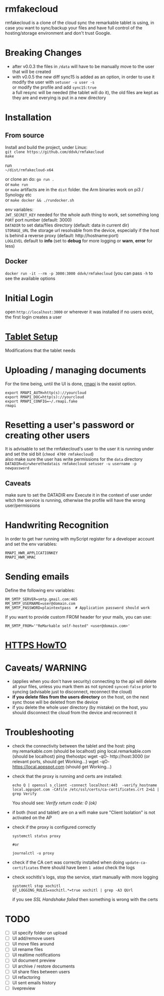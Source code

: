 # rmfakecloud


rmfakecloud is a clone of the cloud sync the remarkable tablet is using, in case you want to sync/backup your files and have full control of the hosting/storage environment and don't trust Google.

# Breaking Changes
- after v0.0.3 the files in `/data` will have to be manually move to the user that will be created
- with v0.0.5 the new diff sync15 is added as an option, in order to use it modify the user with `setuser -u user -s`  
  or modify the profile and add `sync15:true`  
  a full resync will be needed (the tablet will do it), the old files are kept as they are and everying is put in a new directory


# Installation

## From source

Install and build the project, under Linux:  
`git clone https://github.com/ddvk/rmfakecloud`  
`make`

run  
`~/dist/rmfakecloud-x64`


or clone an do: `go run .`  
or `make run`  
or `make` artifacts are in the `dist` folder. the Arm binaries work on pi3 / Synology etc  
or `make docker && ./rundocker.sh`  


env variables:  
`JWT_SECRET_KEY` needed for the whole auth thing to work, set something long
`PORT` port number (default: 3000)  
`DATADIR` to set data/files directory (default: data in current dir)  
`STORAGE_URL` the storage url resolvable from the device, especially if the host is behind a reverse proxy (default: http://hostname:port)  
`LOGLEVEL` default to **info** (set to **debug** for more logging or **warn**, **error** for less)

## Docker
`docker run -it --rm -p 3000:3000 ddvk/rmfakecloud` (you can pass `-h` to see the available options

# Initial Login
open `http://localhost:3000` or wherever it was installed
if no users exist, the first login creates a user

# [Tablet Setup](docs/tablet.md)
Modifications that the tablet needs

# Uploading / managing documents
For the time being, until the UI is done, [rmapi](https://github.com/juruen/rmapi) is the easist option.
```
export RMAPI_AUTH=http(s)://yourcloud
export RMAPI_DOC=http(s)://yourcloud
export RMAPI_CONFIG=~/.rmapi.fake
rmapi
```


# Resetting a user's password or creating other users
It is advisable to set the rmfakecloud's user to the user it is running under and set the sid bit (`chmod 4700 rmfakecloud`)  
also make sure the user has write permissions for the `data` directory
`DATADIR=dirwherethedatais rmfakecloud setuser -u username -p newpassword`

## Caveats
make sure to set the DATADIR env
Execute it in the context of user under witch the service is running, otherwise the profile will have the wrong user/permissions

# Handwriting Recognition
In order to get hwr running with myScript register for a developer account and set the env variables: 

`RMAPI_HWR_APPLICATIONKEY`  
`RMAPI_HWR_HMAC`

# Sending emails
Define the following env variables:

```
RM_SMTP_SERVER=smtp.gmail.com:465
RM_SMTP_USERNAME=user@domain.com
RM_SMTP_PASSWORD=plaintextpass  # Application password should work
```

If you want to provide custom FROM header for your mails, you can use:
```
RM_SMTP_FROM='"ReMarkable self-hosted" <user@domain.com>'
```

# [HTTPS HowTO](docs/https.md)

# Caveats/ WARNING
- (applies when you don't have security) connecting to the api will delete all your files, unless you mark them as not synced `synced:false` prior to syncing (advisable just to disconnect, reconnect the cloud)
- **if you delete files from the users directory** on the host, on the next sync those will be deleted from the device
- if you delete the whole user directory (by mistake) on the host, you should disconnect the cloud from the device and reconnect it

# Troubleshooting
- check the connectivity between the tablet and the host:
    ping my.remarkable.com (should be localhost)
    ping local.remarkable.com (should be localhost)
    ping thehostpc
    wget -qO- http://host:3000 (or relevant ports, should get Working...)
    wget -qO- https://local.appspot.com (should get Working...)
    
- check that the proxy is running and certs are installed:
    ```
    echo Q | openssl s_client -connect localhost:443  -verify_hostname local.appspot.com -CAfile /etc/ssl/certs/ca-certificates.crt 2>&1 | grep Verify
    ```
    You should see: *Verify return code: 0 (ok)*

- if both (host and tablet) are on a wifi make sure "Client Isolation" is not activated on the AP

- check if the proxy is configured correctly
    ```
    systemctl status proxy

    #or

    journalctl -u proxy
    ```
- check if the CA cert was correctly installed
    when doing `update-ca-certificates` there should have been `1 added`
    check the logs

- check xochitls's logs, stop the service, start manually with more logging
    ```
    systemctl stop xochitl
    QT_LOGGING_RULES=xochitl.*=true xochitl | grep -A3 QUrl

    ```
    if you see *SSL Handshake failed* then something is wrong with the certs

# TODO
- [ ] UI specify folder on upload
- [ ] UI add/remove users
- [ ] UI move files around
- [ ] UI rename files
- [ ] UI realtime notifications
- [ ] UI document preview
- [ ] UI archive / restore documents
- [ ] UI share files between users
- [ ] UI refactoring
- [ ] UI sent emails history
- [ ] livepreview
